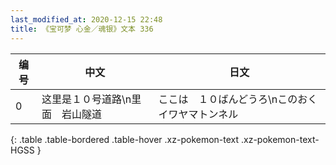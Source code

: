 ```yaml
---
last_modified_at: 2020-12-15 22:48
title: 《宝可梦 心金／魂银》文本 336
---
```

| 编号 | 中文 | 日文 |
| ---- | ---- | ---- |
| 0 | 这里是１０号道路\n里面　岩山隧道 | ここは　１０ばんどうろ\nこのおく　イワヤマトンネル |
{: .table .table-bordered .table-hover .xz-pokemon-text .xz-pokemon-text-HGSS }